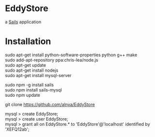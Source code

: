 # EddyStore

a [Sails](http://sailsjs.org) application

# Installation

sudo apt-get install python-software-properties python g++ make  
sudo add-apt-repository ppa:chris-lea/node.js  
sudo apt-get update  
sudo apt-get install nodejs  
sudo apt-get install mysql-server  

sudo npm -g install sails  
sudo npm install sails-mysql  
sudo npm update  

git clone https://github.com/alnya/EddyStore  

mysql > create EddyStore;   
mysql > create user EddyStore;  
mysql > grant all on EddyStore.* to 'EddyStore'@'localhost' identified by 'XEFQ12ab';  
